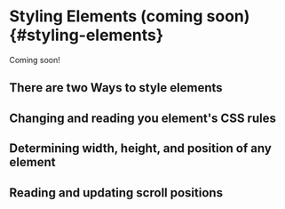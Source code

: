# Styling Elements (coming soon) {#styling-elements}

Coming soon!


## There are two Ways to style elements


## Changing and reading you element's CSS rules


## Determining width, height, and position of any element


## Reading and updating scroll positions
